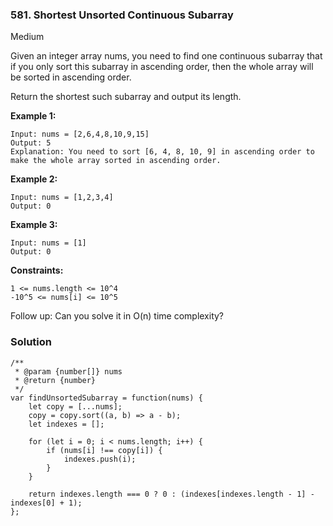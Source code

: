 ### 581. Shortest Unsorted Continuous Subarray
Medium

Given an integer array nums, you need to find one continuous subarray that if you only sort this subarray in ascending order, then the whole array will be sorted in ascending order.

Return the shortest such subarray and output its length. 

**Example 1:**
```
Input: nums = [2,6,4,8,10,9,15]
Output: 5
Explanation: You need to sort [6, 4, 8, 10, 9] in ascending order to make the whole array sorted in ascending order.
```

**Example 2:**
```
Input: nums = [1,2,3,4]
Output: 0
```

**Example 3:**
```
Input: nums = [1]
Output: 0
``` 

**Constraints:**
```
1 <= nums.length <= 10^4
-10^5 <= nums[i] <= 10^5
``` 

Follow up: Can you solve it in O(n) time complexity?

### Solution
```
/**
 * @param {number[]} nums
 * @return {number}
 */
var findUnsortedSubarray = function(nums) {
    let copy = [...nums];
    copy = copy.sort((a, b) => a - b);
    let indexes = [];
    
    for (let i = 0; i < nums.length; i++) {
        if (nums[i] !== copy[i]) {
            indexes.push(i);
        }
    }
    
    return indexes.length === 0 ? 0 : (indexes[indexes.length - 1] - indexes[0] + 1);
};
```
